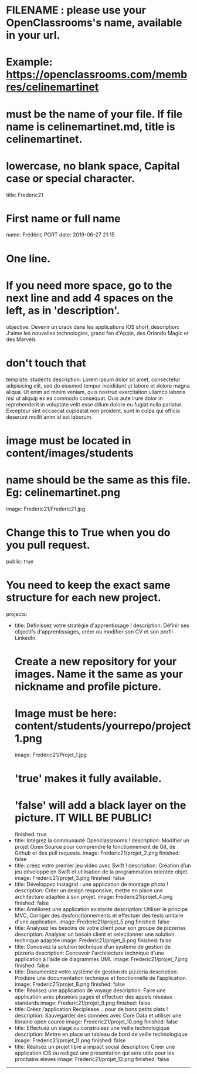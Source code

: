 # FILENAME : please use your OpenClassrooms's name, available in your url.
# Example: https://openclassrooms.com/membres/celinemartinet
# must be the name of your file. If file name is celinemartinet.md, title is celinemartinet.
# lowercase, no blank space, Capital case or special character.
title: Frederic21

# First name or full name
name: Frédéric PORT
date: 2019-06-27 21:15

# One line.
# If you need more space, go to the next line and add 4 spaces on the left, as in 'description'.
objective: Devenir un crack dans les applications IOS
short_description: J'aime les nouvelles technologies, grand fan d'Apple, des Orlando Magic et des Marvels

# don't touch that
template: students
description:
    Lorem ipsum dolor sit amet, consectetur adipisicing elit, sed do eiusmod
    tempor incididunt ut labore et dolore magna aliqua. Ut enim ad minim veniam,
    quis nostrud exercitation ullamco laboris nisi ut aliquip ex ea commodo
    consequat. Duis aute irure dolor in reprehenderit in voluptate velit esse
    cillum dolore eu fugiat nulla pariatur. Excepteur sint occaecat cupidatat non
    proident, sunt in culpa qui officia deserunt mollit anim id est laborum.

# image must be located in content/images/students
# name should be the same as this file. Eg: celinemartinet.png
image: Frederic21/Frederic21.jpg

# Change this to True when you do you pull request.
public: true

# You need to keep the exact same structure for each new project.
projects:
  - title: Définissez votre stratégie d'apprentissage !
    description: Définir ses objectifs d'apprentissages, créer ou modifier son CV et son profil LinkedIn.
    # Create a new repository for your images. Name it the same as your nickname and profile picture.
    # Image must be here: content/students/yourrepo/project1.png
    image: Frederic21/Projet_1.jpg
    # 'true' makes it fully available.
    # 'false' will add a black layer on the picture. IT WILL BE PUBLIC!
    finished: true
  - title: Intégrez la communauté Openclassrooms !
    description: Modifier un projet Open Source pour comprendre le fonctionnement de Git, de Github et des pull requests. 
    image: Frederic21/projet_2.png
    finished: false
  - title: créez votre premier jeu video avec Swift !
    description: Création d’un jeu développé en Swift et utilisation de la programmation orientée objet.
    image: Frederic21/projet_3.png
    finished: false
  - title: Développez Instagrid : une application de montage photo !
    description: Créer un design responsive, mettre en place une architecture adaptée à son projet.
    image: Frederic21/projet_4.png
    finished: false
  - title: Améliorez une application existante
    description: Utiliser le principe MVC, Corriger des dysfonctionnements et effectuer des tests unitaire d'une application.
    image: Frederic21/projet_5.png
    finished: false
  - title: Analysez les besoins de votre client pour son groupe de pizzerias
    description: Analyser un besoin client et selectionner une solution technique adaptée
    image: Frederic21/projet_6.png
    finished: false
  - title: Concevez la solution technique d’un système de gestion de pizzeria
    description: Concevoir l'architecture technique d'une application à l'aide de diagrammes UML
    image: Frederic21/projet_7.png
    finished: false
  - title: Documentez votre système de gestion de pizzeria
    description: Produire une documentation technique et fonctionnelle de l’application.
    image: Frederic21/projet_8.png
    finished: false
  - title: Réalisez une application de voyage
    description: Faire une application avec plusieurs pages et effectuer des appels réseaux standards
    image: Frederic21/projet_9.png
    finished: false
  - title: Créez l’application Reciplease… pour de bons petits plats !
    description: Sauvegarder des données avec Core Data et utiliser une librairie open cource
    image: Frederic21/projet_10.png
    finished: false
  - title: Effectuez un stage ou construisez une veille technologique
    description: Mettre en place un tableau de bord de veille technologique
    image: Frederic21/projet_11.png
    finished: false
  - title: Réalisez un projet libre à impact social
    description: Créer une application iOS ou redigez une présentation qui sera utile pour les prochains eleves
    image: Frederic21/projet_12.png
    finished: false
---
